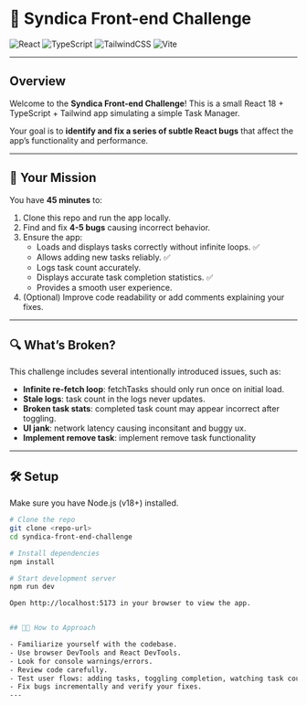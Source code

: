 # 🐞 Syndica Front-end Challenge

![React](https://img.shields.io/badge/React-18-blue?logo=react)
![TypeScript](https://img.shields.io/badge/TypeScript-4.9-blue?logo=typescript)
![TailwindCSS](https://img.shields.io/badge/TailwindCSS-3.3-teal?logo=tailwind-css)
![Vite](https://img.shields.io/badge/Vite-4.0-yellow?logo=vite)

---

## Overview

Welcome to the **Syndica Front-end Challenge**! This is a small React 18 + TypeScript + Tailwind app simulating a simple Task Manager.

Your goal is to **identify and fix a series of subtle React bugs** that affect the app’s functionality and performance.

---

## 🚀 Your Mission

You have **45 minutes** to:

1. Clone this repo and run the app locally.
2. Find and fix **4-5 bugs** causing incorrect behavior.
3. Ensure the app:
   - Loads and displays tasks correctly without infinite loops. ✅
   - Allows adding new tasks reliably. ✅
   - Logs task count accurately.
   - Displays accurate task completion statistics. ✅
   - Provides a smooth user experience.
4. (Optional) Improve code readability or add comments explaining your fixes.

---

## 🔍 What’s Broken?

This challenge includes several intentionally introduced issues, such as:

- **Infinite re-fetch loop**: fetchTasks should only run once on initial load.
- **Stale logs**: task count in the logs never updates.
- **Broken task stats**: completed task count may appear incorrect after toggling.
- **UI jank**: network latency causing inconsitant and buggy ux.
- **Implement remove task**: implement remove task functionality

---

## 🛠 Setup

Make sure you have Node.js (v18+) installed.

```bash
# Clone the repo
git clone <repo-url>
cd syndica-front-end-challenge

# Install dependencies
npm install

# Start development server
npm run dev

Open http://localhost:5173 in your browser to view the app.


## 🧑‍💻 How to Approach

- Familiarize yourself with the codebase.
- Use browser DevTools and React DevTools.
- Look for console warnings/errors.
- Review code carefully.
- Test user flows: adding tasks, toggling completion, watching task counts.
- Fix bugs incrementally and verify your fixes.
---
```
